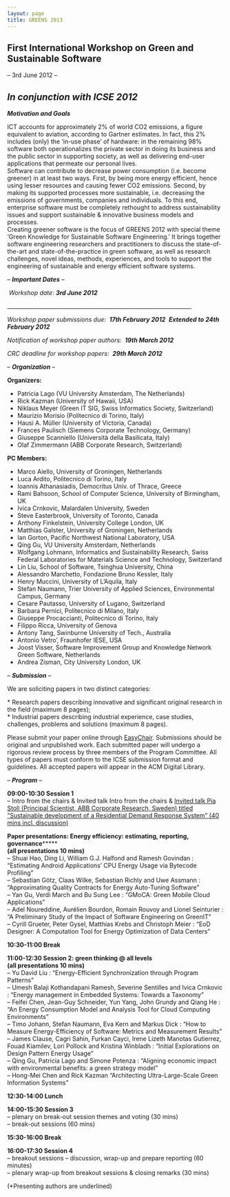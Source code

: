 ```yaml
---
layout: page
title: GREENS 2013
---
```



First International Workshop on Green and Sustainable Software
--------------------------------------------------------------

– 3rd June 2012 –

_**In conjunction with ICSE 2012**_
-----------------------------------------------------------------------------------------------------------------------------------------

_**Motivation and Goals**_

ICT accounts for approximately 2% of world CO2 emissions, a figure equivalent to aviation, according to Gartner estimates. In fact, this 2% includes (only) the ‘in-use phase’ of hardware: in the remaining 98% software both operationalizes the private sector in doing its business and the public sector in supporting society, as well as delivering end-user applications that permeate our personal lives.  
Software can contribute to decrease power consumption (i.e. become greener) in at least two ways. First, by being more energy efficient, hence using lesser resources and causing fewer CO2 emissions. Second, by making its supported processes more sustainable, i.e. decreasing the emissions of governments, companies and individuals. To this end, enterprise software must be completely rethought to address sustainability issues and support sustainable & innovative business models and processes.  
Creating greener software is the focus of GREENS 2012 with special theme ‘Green Knowledge for Sustainable Software Engineering.’ It brings together software engineering researchers and practitioners to discuss the state-of-the-art and state-of-the-practice in green software, as well as research challenges, novel ideas, methods, experiences, and tools to support the engineering of sustainable and energy efficient software systems.

– _**Important Dates**_ –

 _Workshop date_: **_3rd June 2012_**

\_\_\_\_\_\_\_\_\_\_\_\_\_\_\_\_\_\_\_\_\_\_\_\_\_\_\_\_\_\_\_\_\_\_\_\_\_\_\_\_\_\_\_\_\_\_\_\_\_\_\_\_\_\_\_\_\_\_\_\_\_\_\_\_\_\_\_

_Workshop paper submissions due:  **17th February 2012**  **Extended to 24th February 2012**_

_Notification of workshop paper authors:  **19th March 2012**_

_CRC deadline for workshop papers:  **29th March 2012**_

– _**Organization**_ –

**Organizers:**

*   Patricia Lago (VU University Amsterdam, The Netherlands)
*   Rick Kazman (University of Hawaii, USA)
*   Niklaus Meyer (Green IT SIG, Swiss Informatics Society, Switzerland)
*   Maurizio Morisio (Politecnico di Torino, Italy)
*   Hausi A. Müller (University of Victoria, Canada)
*   Frances Paulisch (Siemens Corporate Technology, Germany)
*   Giuseppe Scanniello (Università della Basilicata, Italy)
*   Olaf Zimmermann (ABB Corporate Research, Switzerland)

**PC Members:**

*   Marco Aiello, University of Groningen, Netherlands
*   Luca Ardito, Politecnico di Torino, Italy
*   Ioannis Athanasiadis, Democritus Univ. of Thrace, Greece
*   Rami Bahsoon, School of Computer Science, University of Birmingham, UK
*   Ivica Crnkovic, Malardalen University, Sweden
*   Steve Easterbrook, University of Toronto, Canada
*   Anthony Finkelstein, University College London, UK
*   Matthias Galster, University of Groningen, Netherlands
*   Ian Gorton, Pacific Northwest National Laboratory, USA
*   Qing Gu, VU University Amsterdam, Netherlands
*   Wolfgang Lohmann, Informatics and Sustainability Research, Swiss Federal Laboratories for Materials Science and Technology, Switzerland
*   Lin Liu, School of Software, Tsinghua University, China
*   Alessandro Marchetto, Fondazione Bruno Kessler, Italy
*   Henry Muccini, University of L’Aquila, Italy
*   Stefan Naumann, Trier University of Applied Sciences, Environmental Campus, Germany
*   Cesare Pautasso, University of Lugano, Switzerland
*   Barbara Pernici, Politecnico di Milano, Italy
*   Giuseppe Procaccianti, Politecnico di Torino, Italy
*   Filippo Ricca, University of Genova
*   Antony Tang, Swinburne University of Tech., Australia
*   Antonio Vetro’, Fraunhofer IESE, USA
*   Joost Visser, Software Improvement Group and Knowledge Network Green Software, Netherlands
*   Andrea Zisman, City University London, UK

– _**Submission**_ –

We are soliciting papers in two distinct categories:

\* Research papers describing innovative and significant original research in the field (maximum 8 pages);  
\* Industrial papers describing industrial experience, case studies, challenges, problems and solutions (maximum 8 pages).

Please submit your paper online through [EasyChair](https://www.easychair.org/conferences/?conf=greens2012). Submissions should be original and unpublished work. Each submitted paper will undergo a rigorous review process by three members of the Program Committee. All types of papers must conform to the ICSE submission format and guidelines. All accepted papers will appear in the ACM Digital Library.

– _**Program**_ –

**09:00-10:30 Session 1**  
– Intro from the chairs & Invited talk Intro from the chairs & [Invited talk Pia Stoll (Principal Scientist, ABB Corporate Research, Sweden) titled “Sustainable development of a Residential Demand Response System” (40 mins incl. discussion)](http://greens.cs.vu.nl/previousEditionsOLD/KeyNotePiaStoll.pdf "Keynote Abstract")

**Paper presentations: Energy efficiency: estimating, reporting, governance****\***  
**(all presentations 10 mins)**  
– Shuai Hao, Ding Li, William G.J. Halfond and Ramesh Govindan : “Estimating Android Applications’ CPU Energy Usage via Bytecode Profiling”  
– Sebastian Götz, Claas Wilke, Sebastian Richly and Uwe Assmann : “Approximating Quality Contracts for Energy Auto-Tuning Software”  
– Yan Gu, Verdi March and Bu Sung Lee : “GMoCA: Green Mobile Cloud Applications”  
– Adel Noureddine, Aurélien Bourdon, Romain Rouvoy and Lionel Seinturier : “A Preliminary Study of the Impact of Software Engineering on GreenIT”  
– Cyrill Grueter, Peter Gysel, Matthias Krebs and Christoph Meier : “EoD Designer: A Computation Tool for Energy Optimization of Data Centers”

**10:30-11:00 Break**

**11:00-12:30 Session 2: green thinking @ all levels**  
**(all presentations 10 mins)**  
– Yu David Liu : “Energy-Efficient Synchronization through Program Patterns”  
– Umesh Balaji Kothandapani Ramesh, Severine Sentilles and Ivica Crnkovic : “Energy management in Embedded Systems: Towards a Taxonomy”  
– Feifei Chen, Jean-Guy Schneider, Yun Yang, John Grundy and Qiang He : “An Energy Consumption Model and Analysis Tool for Cloud Computing Environments”  
– Timo Johann, Stefan Naumann, Eva Kern and Markus Dick : “How to Measure Energy-Efficiency of Software: Metrics and Measurement Results”  
– James Clause, Cagri Sahin, Furkan Cayci, Irene Lizeth Manotas Gutierrez, Fouad Kiamilev, Lori Pollock and Kristina Winbladh : “Initial Explorations on Design Pattern Energy Usage”  
– Qing Gu, Patricia Lago and Simone Potenza : “Aligning economic impact with environmental benefits: a green strategy model”  
– Hong-Mei Chen and Rick Kazman “Architecting Ultra-Large-Scale Green Information Systems”

**12:30-14:00 Lunch**

**14:00-15:30 Session 3**  
– plenary on break-out session themes and voting (30 mins)  
– break-out sessions (60 mins)

**15:30-16:00 Break**

**16:00-17:30 Session 4**  
– breakout sessions – discussion, wrap-up and prepare reporting (60 minutes)  
– plenary wrap-up from breakout sessions & closing remarks (30 mins)

(\*Presenting authors are underlined)